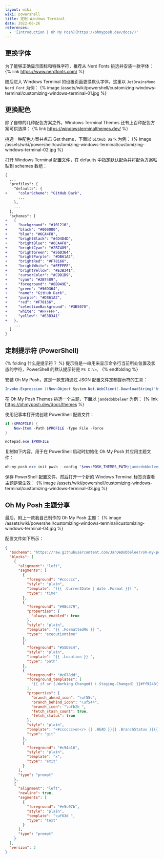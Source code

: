 ```yaml
---
layout: wiki
wiki: powershell
title: 定制 Windows Terminal
date: 2022-06-26
references:
  - '[Introduction | Oh My Posh](https://ohmyposh.dev/docs/)'
---
```


## 更换字体

为了能够正确显示图标和特殊字符，推荐从 Nerd Fonts 挑选并安装一款字体：
{% link https://www.nerdfonts.com/ %}

随后进入 Windows Terminal 的设置页面更换默认字体，这里以 `JetBrainsMono Nerd Font` 为例：
{% image /assets/wiki/powershell/customizing-windows-terminal/customizing-windows-terminal-01.jpg %}

## 更换配色

除了自带的几种配色方案之外，Windows Terminal Themes 还有上百种配色方案可供选择：
{% link https://windowsterminalthemes.dev/ %}

挑选一种配色方案并点击 Get theme，下面以 `GitHub Dark` 为例：
{% image /assets/wiki/powershell/customizing-windows-terminal/customizing-windows-terminal-02.jpg %}

打开 Windows Terminal 配置文件，在 defaults 中指定默认配色并将配色方案粘贴到 schemes 数组：
```diff
{
  ...
  "profiles": {
    "defaults": {
+     "colorScheme": "GitHub Dark",
      ...
    },
    ...
  },
  "schemes": [
+   {
+     "background": "#101216",
+     "black": "#000000",
+     "blue": "#6CA4F8",
+     "brightBlack": "#4D4D4D",
+     "brightBlue": "#6CA4F8",
+     "brightCyan": "#2B7489",
+     "brightGreen": "#56D364",
+     "brightPurple": "#DB61A2",
+     "brightRed": "#F78166",
+     "brightWhite": "#FFFFFF",
+     "brightYellow": "#E3B341",
+     "cursorColor": "#C9D1D9",
+     "cyan": "#2B7489",
+     "foreground": "#8B949E",
+     "green": "#56D364",
+     "name": "GitHub Dark",
+     "purple": "#DB61A2",
+     "red": "#F78166",
+     "selectionBackground": "#3B5070",
+     "white": "#FFFFFF",
+     "yellow": "#E3B341"
+   },
    ...
  ]
}
```

## 定制提示符 (PowerShell)

{% folding 什么是提示符？ %}
提示符是一串用来显示命令行当前所处位置及状态的字符，PowerShell 的默认提示符是 `PS C:\>`。
{% endfolding %}

安装 Oh My Posh，这是一款支持通过 JSON 配置文件定制提示符的工具：
```powershell
Invoke-Expression ((New-Object System.Net.WebClient).DownloadString('https://ohmyposh.dev/install.ps1'))
```

在 Oh My Posh Themes 挑选一个主题，下面以 `jandedobbeleer` 为例：
{% link https://ohmyposh.dev/docs/themes %}

使用记事本打开或创建 PowerShell 配置文件：
```powershell
if ($PROFILE) {
    New-Item -Path $PROFILE -Type File -Force
}

notepad.exe $PROFILE
```

复制如下内容，用于在 PowerShell 启动时初始化 Oh My Posh 并应用主题文件：
```powershell
oh-my-posh.exe init pwsh --config "$env:POSH_THEMES_PATH/jandedobbeleer.omp.json" | Invoke-Expression
```

保存 PowerShell 配置文件，然后打开一个新的 Windows Terminal 标签页查看主题是否生效：
{% image /assets/wiki/powershell/customizing-windows-terminal/customizing-windows-terminal-03.jpg %}

## Oh My Posh 主题分享

最后，附上一款我自己制作的 Oh My Posh 主题：
{% image /assets/wiki/powershell/customizing-windows-terminal/customizing-windows-terminal-04.jpg %}

配置文件如下所示：
```json
{
  "$schema": "https://raw.githubusercontent.com/JanDeDobbeleer/oh-my-posh/main/themes/schema.json",
  "blocks": [
    {
      "alignment": "left",
      "segments": [
        {
          "foreground": "#cccccc",
          "style": "plain",
          "template": "[{{ .CurrentDate | date .Format }}] ",
          "type": "time"
        },
        {
          "foreground": "#98c379",
          "properties": {
            "always_enabled": true
          },
          "style": "plain",
          "template": "{{ .FormattedMs }} ",
          "type": "executiontime"
        },
        {
          "foreground": "#55b9c4",
          "style": "plain",
          "template": "{{ .Location }} ",
          "type": "path"
        },
        {
          "foreground": "#c678dd",
          "foreground_templates": [
            "{{ if or (.Working.Changed) (.Staging.Changed) }}#ff9248{{ end }}"
          ],
          "properties": {
            "branch_ahead_icon": "\uf55c",
            "branch_behind_icon": "\uf544",
            "branch_icon": "\ufb2b ",
            "fetch_stash_count": true,
            "fetch_status": true
          },
          "style": "plain",
          "template": "<#cccccc>on</> {{ .HEAD }}{{ .BranchStatus }}{{ if .Working.Changed }} \uf044 {{ .Working.String }}{{ end }}{{ if and (.Working.Changed) (.Staging.Changed) }} |{{ end }}{{ if .Staging.Changed }} \uf046 {{ .Staging.String }}{{ end }} ",
          "type": "git"
        },
        {
          "foreground": "#c94a16",
          "style": "plain",
          "template": "x",
          "type": "exit"
        }
      ],
      "type": "prompt"
    },
    {
      "alignment": "left",
      "newline": true,
      "segments": [
        {
          "foreground": "#e5c07b",
          "style": "plain",
          "template": "\uf63d ",
          "type": "text"
        }
      ],
      "type": "prompt"
    }
  ],
  "version": 2
}
```
